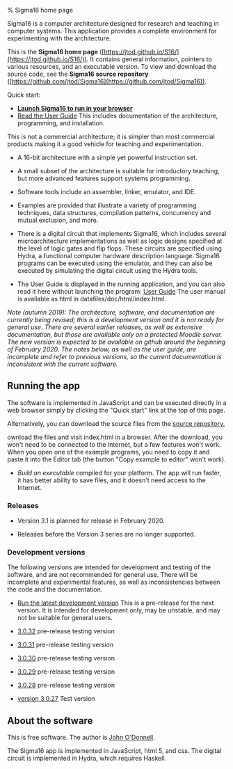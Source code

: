 % Sigma16 home page

Sigma16 is a computer architecture designed for research and teaching
in computer systems.  This application provides a complete environment
for experimenting with the architecture.

This is the **Sigma16 home page**
([https://jtod.github.io/S16/](https://jtod.github.io/S16/)).  It
contains general information, pointers to various resources, and an
executable version.  To view and download the source code, see the
**Sigma16 source repository**
([https://github.com/jtod/Sigma16](https://github.com/jtod/Sigma16)).

Quick start:

* [**Launch Sigma16 to run in your
  browser**](https://jtod.github.io/S16/dev/app/Sigma16.html)
* [Read the User
  Guide](https://jtod.github.io/S16/dev/app/doc/html/userguide.html)
  This includes documentation of the architecture, programming, and
  installation.

This is not a commercial architecture; it is simpler than most
commercial products making it a good vehicle for teaching and
experimentation.

* A 16-bit architecture with a simple yet powerful instruction set.

* A small subset of the architecture is suitable for introductory
  teaching, but more advanced features support systems programming.

* Software tools include an assembler, linker, emulator, and IDE.

* Examples are provided that illustrate a variety of programming
  techniques, data structures, compilation patterns, concurrency and
  mutual exclusion, and more.

* There is a digital circuit that implements Sigma16, which includes
  several microarchitecture implementations as well as logic designs
  specified at the level of logic gates and flip flops.  These
  circuits are specified using Hydra, a functional computer hardware
  description language.  Sigma16 programs can be executed using the
  emulator, and they can also be executed by simulating the digital
  circuit using the Hydra tools.

* The User Guide is displayed in the running application, and you can
  also read it here without launching the program: [User
  Guide](app/doc/html/userguide-index.html) The user manual is
  available as html in datafiles/doc/html/index.html.

*Note (autumn 2019): The architecture, software, and documentation are
currently being revised; this is a development version and it is not
ready for general use.  There are several earlier releases, as well as
extensive documentation, but those are available only on a protected
Moodle server.  The new version is expected to be available on github
around the beginning of February 2020.  The notes below, as well as
the user guide, are incomplete and refer to previous versions, so the
current documentation is inconsistent with the current software.*

## Running the app

The software is implemented in JavaScript and can be executed directly
in a web browser simply by clicking the "Quick start" link at the top
of this page.

Alternatively, you can download the source files from the [source
repository.](https://github.com/jtod/Sigma16)
	
ownload the files and visit index.html in a browser. After the
download, you won't need to be connected to the Internet, but a few
features won't work.  When you open one of the example programs, you
need to copy it and paste it into the Editor tab (the button "Copy
example to editor" won't work).

  * *Build an executable* compiled for your platform.  The app will
    run faster, it has better ability to save files, and it doesn't
    need access to the Internet.

### Releases

  * Version 3.1 is planned for release in February 2020.
  
  * Releases before the Version 3 series are no longer supported.

### Development versions

The following versions are intended for development and testing of the
software, and are not recommended for general use.  There will be
incomplete and experimental features, as well as inconsistencies
between the code and the documentation.

  * [Run the latest development version](./dev/app/Sigma16.html) This
    is a pre-release for the next version.  It is intended for
    development only, may be unstable, and may not be suitable for
    general users.

  * [3.0.32](./releases/3.0.32/index.html) pre-release testing version

  * [3.0.31](./releases/3.0.31/index.html) pre-release testing version

  * [3.0.30](./releases/3.0.30/index.html) pre-release testing version

  * [3.0.29](./releases/3.0.29/index.html) pre-release testing version

  * [3.0.28](./releases/3.0.28/index.html) pre-release testing version

  * [version 3.0.27](./releases/Sigma16-3.0.27/index.html) Test version

## About the software

This is free software.  The author is [John
O'Donnell](https://jtod.github.io/index.html).

The Sigma16 app is implemented in JavaScript, html 5, and css.  The
digital circuit is implemented in Hydra, which requires Haskell.
